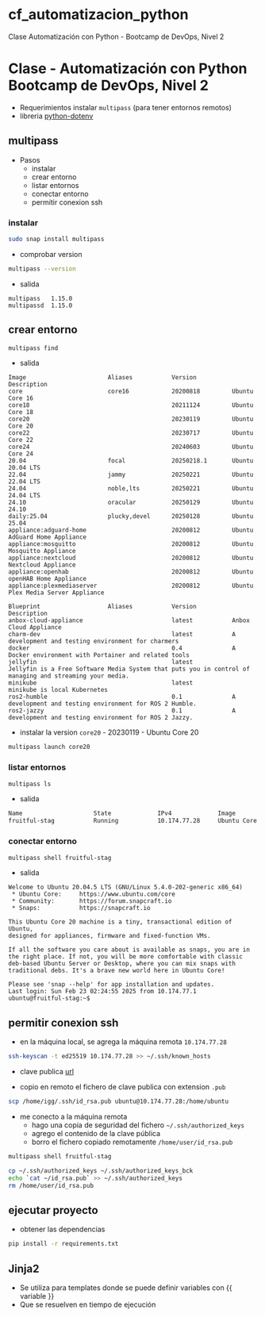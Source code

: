 # cf_automatizacion_python
Clase Automatización con Python - Bootcamp de DevOps, Nivel 2
# Clase - Automatización con Python Bootcamp de DevOps, Nivel 2

- Requerimientos instalar `multipass` (para tener entornos remotos)
- libreria [python-dotenv](https://pypi.org/project/python-dotenv/)

## multipass

- Pasos
  - instalar
  - crear entorno
  - listar entornos
  - conectar entorno
  - permitir conexion ssh

### instalar

```sh
sudo snap install multipass
```

- comprobar version

```sh
multipass --version
```

- salida

```log
multipass   1.15.0
multipassd  1.15.0
```

## crear entorno

```sh
multipass find
```

- salida

```log
Image                       Aliases           Version          Description
core                        core16            20200818         Ubuntu Core 16
core18                                        20211124         Ubuntu Core 18
core20                                        20230119         Ubuntu Core 20
core22                                        20230717         Ubuntu Core 22
core24                                        20240603         Ubuntu Core 24
20.04                       focal             20250218.1       Ubuntu 20.04 LTS
22.04                       jammy             20250221         Ubuntu 22.04 LTS
24.04                       noble,lts         20250221         Ubuntu 24.04 LTS
24.10                       oracular          20250129         Ubuntu 24.10
daily:25.04                 plucky,devel      20250128         Ubuntu 25.04
appliance:adguard-home                        20200812         Ubuntu AdGuard Home Appliance
appliance:mosquitto                           20200812         Ubuntu Mosquitto Appliance
appliance:nextcloud                           20200812         Ubuntu Nextcloud Appliance
appliance:openhab                             20200812         Ubuntu openHAB Home Appliance
appliance:plexmediaserver                     20200812         Ubuntu Plex Media Server Appliance

Blueprint                   Aliases           Version          Description
anbox-cloud-appliance                         latest           Anbox Cloud Appliance
charm-dev                                     latest           A development and testing environment for charmers
docker                                        0.4              A Docker environment with Portainer and related tools
jellyfin                                      latest           Jellyfin is a Free Software Media System that puts you in control of managing and streaming your media.
minikube                                      latest           minikube is local Kubernetes
ros2-humble                                   0.1              A development and testing environment for ROS 2 Humble.
ros2-jazzy                                    0.1              A development and testing environment for ROS 2 Jazzy.
```

- instalar la version `core20` - 20230119 - Ubuntu Core 20

```sh
multipass launch core20
```

### listar entornos

```sh
multipass ls
```

- salida

```sh
Name                    State             IPv4             Image
fruitful-stag           Running           10.174.77.28     Ubuntu Core 20
```

### conectar entorno

```sh
multipass shell fruitful-stag 
```

- salida

```log
Welcome to Ubuntu 20.04.5 LTS (GNU/Linux 5.4.0-202-generic x86_64)
 * Ubuntu Core:     https://www.ubuntu.com/core
 * Community:       https://forum.snapcraft.io
 * Snaps:           https://snapcraft.io

This Ubuntu Core 20 machine is a tiny, transactional edition of Ubuntu,
designed for appliances, firmware and fixed-function VMs.

If all the software you care about is available as snaps, you are in
the right place. If not, you will be more comfortable with classic
deb-based Ubuntu Server or Desktop, where you can mix snaps with
traditional debs. It's a brave new world here in Ubuntu Core!

Please see 'snap --help' for app installation and updates.
Last login: Sun Feb 23 02:24:55 2025 from 10.174.77.1
ubuntu@fruitful-stag:~$ 
```

## permitir conexion ssh 

- en la máquina local, se agrega la máquina remota `10.174.77.28`

```sh
ssh-keyscan -t ed25519 10.174.77.28 >> ~/.ssh/known_hosts
```

- clave publica [url](https://www.ispmalaga.es/ssh-con-clave-publica/)

- copio en remoto el fichero de clave publica con extension `.pub`

```sh
scp /home/igg/.ssh/id_rsa.pub ubuntu@10.174.77.28:/home/ubuntu
```

- me conecto a la máquina remota
  - hago una copia de seguridad del fichero `~/.ssh/authorized_keys`
  - agrego el contenido de la clave pública
  - borro el fichero copiado remotamente `/home/user/id_rsa.pub`

```sh
multipass shell fruitful-stag 

cp ~/.ssh/authorized_keys ~/.ssh/authorized_keys_bck
echo `cat ~/id_rsa.pub` >> ~/.ssh/authorized_keys
rm /home/user/id_rsa.pub
```

## ejecutar proyecto

- obtener las dependencias

```sh
pip install -r requirements.txt
```

## Jinja2

- Se utiliza para templates donde se puede definir variables con {{ variable }}
- Que se resuelven en tiempo de ejecución